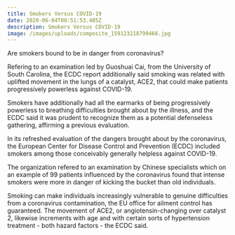 ```yaml
---
title: Smokers Versus COVID-19
date: 2020-06-04T00:51:53.485Z
description: Smokers Versus COVID-19
image: /images/uploads/composite_159123218799466.jpg
---
```

Are smokers bound to be in danger from coronavirus?

Refering to an examination led by Guoshuai Cai, from the University of South Carolina, the ECDC report additionally said smoking was related with uplifted movement in the lungs of a catalyst, ACE2, that could make patients progressively powerless against COVID-19.

Smokers have additionally had all the earmarks of being progressively powerless to breathing difficulties brought about by the illness, and the ECDC said it was prudent to recognize them as a potential defenseless gathering, affirming a previous evaluation.

In its refreshed evaluation of the dangers brought about by the coronavirus, the European Center for Disease Control and Prevention (ECDC) included smokers among those conceivably generally helpless against COVID-19.

The organization refered to an examination by Chinese specialists which on an example of 99 patients influenced by the coronavirus found that intense smokers were more in danger of kicking the bucket than old individuals. 

Smoking can make individuals increasingly vulnerable to genuine difficulties from a coronavirus contamination, the EU office for ailment control has guaranteed. The movement of ACE2, or angiotensin-changing over catalyst 2, likewise increments with age and with certain sorts of hypertension treatment - both hazard factors - the ECDC said.